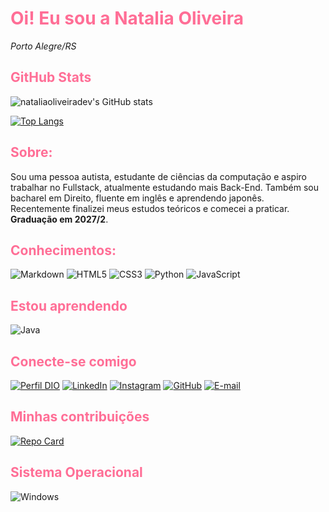 # <span style="color: #ff6e96;"> Oi! Eu sou a Natalia Oliveira </span>
<i>Porto Alegre/RS</i>
<div>

## <span style="color: #ff6e96;"> GitHub Stats</span> 
![nataliaoliveiradev's GitHub stats](https://github-readme-stats.vercel.app/api?username=nataliaoliveiradev&theme=dracula&show_icons=true)


[![Top Langs](https://github-readme-stats.vercel.app/api/top-langs/?username=nataliaoliveiradev&theme=dracula&show_icons=true&layout=donut)](https://github.com/nataliaoliveiradev/github-readme-stats)
</div>

## <span style="color: #ff6e96;"> Sobre: </span>
Sou uma pessoa autista, estudante de ciências da computação e aspiro trabalhar no Fullstack, atualmente estudando mais Back-End. Também sou bacharel em Direito, fluente em inglês e aprendendo japonês. Recentemente finalizei meus estudos teóricos e comecei a praticar. **Graduação em 2027/2**.


## <span style="color: #ff6e96;">Conhecimentos:</span>

![Markdown](https://img.shields.io/badge/Markdown-000?style=for-the-badge&logo=markdown) 
![HTML5](https://img.shields.io/badge/HTML5-000?style=for-the-badge&logo=html5&logoColor=E34F26)
![CSS3](https://img.shields.io/badge/CSS3-000?style=for-the-badge&logo=css3&logoColor=1572B6)
![Python](https://img.shields.io/badge/python-000?style=for-the-badge&logo=python&logoColor=3670A0) 
![JavaScript](https://img.shields.io/badge/JavaScript-000?style=for-the-badge&logo=javascript&logoColor=F7DF1E)

## <span style="color: #ff6e96;"> Estou aprendendo</span> 


![Java](https://img.shields.io/badge/java-000.svg?style=for-the-badge&logo=openjdk&logoColor=%23ED8B00)


## <span style="color: #ff6e96;"> Conecte-se comigo</span>
[![Perfil DIO](https://img.shields.io/badge/-Meu%20Perfil%20na%20DIO-000?style=for-the-badge&logo=dio&logoColor=ff6e96)](https://web.dio.me/users/natiinchnails/?tab=achievements)
[![LinkedIn](https://img.shields.io/badge/LinkedIn-000?style=for-the-badge&logo=linkedin&logoColor=ff6e96)](https://www.linkedin.com/in/nataliaoliveiradev/)
[![Instagram](https://img.shields.io/badge/-Instagram-000?style=for-the-badge&logo=instagram&logoColor=ff6e96)](https://www.instagram.com/natiinchnails/)
[![GitHub](https://img.shields.io/badge/GitHub-000?style=for-the-badge&logo=github&logoColor=ff6e96)](https://github.com/nataliaoliveiradev)
[![E-mail](https://img.shields.io/badge/-Email-000?style=for-the-badge&logo=microsoft-outlook&logoColor=ff6e96)](mailto:profissionalnataliaoliveira@gmail.com)


## <span style="color: #ff6e96;"> Minhas contribuições</span>
[![Repo Card](https://github-readme-stats.vercel.app/api/pin/?username=nataliaoliveiradev&repo=dio-lab-open-source&bg_color=282a36&border_color=e4e2e2&show_icons=true&icon_color=79dafa&title_color=ff6e96&text_color=f8f8f2)](https://github.com/nataliaoliveiradev/dio-lab-open-source)

## <span style="color: #ff6e96;"> Sistema Operacional</span>
![Windows](https://img.shields.io/badge/Windows-000?style=for-the-badge&logo=windows&logoColor=2CA5E0)
